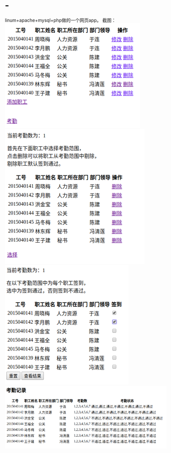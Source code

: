 # -
linum+apache+mysql+php做的一个网页app。
截图：
![Alt text](https://github.com/drrrrrragon/-/blob/master/screenshots/list.png)
![Alt text](https://github.com/drrrrrragon/-/blob/master/screenshots/select.png)
![Alt text](https://github.com/drrrrrragon/-/blob/master/screenshots/check.png)
![Alt text](https://github.com/drrrrrragon/-/blob/master/screenshots/attendance.png)
